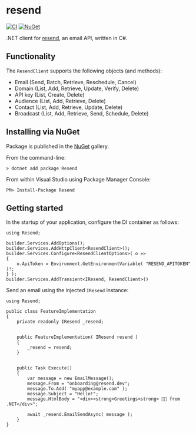 ﻿resend
==========================================================================

[![CI](https://github.com/filipetoscano/resend.net/workflows/CI/badge.svg)](https://github.com/filipetoscano/resend.net/actions)
[![NuGet](https://img.shields.io/nuget/vpre/resend.svg?label=NuGet)](https://www.nuget.org/packages/Resend/)

.NET client for [resend](https://resend.com), an email API, written in C#.


Functionality
--------------------------------------------------------------------------

The `ResendClient` supports the following objects (and methods):

* Email (Send, Batch, Retrieve, Reschedule, Cancel)
* Domain (List, Add, Retrieve, Update, Verify, Delete)
* API key (List, Create, Delete)
* Audience (List, Add, Retrieve, Delete)
* Contact (List, Add, Retrieve, Update, Delete)
* Broadcast (List, Add, Retrieve, Send, Schedule, Delete)


Installing via NuGet
--------------------------------------------------------------------------

Package is published in the [NuGet](https://www.nuget.org/packages/Resend/) gallery.

From the command-line:

```
> dotnet add package Resend
```

From within Visual Studio using Package Manager Console:

```
PM> Install-Package Resend
```


Getting started
--------------------------------------------------------------------------

In the startup of your application, configure the DI container as follows:

```
using Resend;

builder.Services.AddOptions();
builder.Services.AddHttpClient<ResendClient>();
builder.Services.Configure<ResendClientOptions>( o =>
{
    o.ApiToken = Environment.GetEnvironmentVariable( "RESEND_APITOKEN" )!;
} );
builder.Services.AddTransient<IResend, ResendClient>()
```


Send an email using the injected `IResend` instance:

```
using Resend;

public class FeatureImplementation
{
    private readonly IResend _resend;


    public FeatureImplementation( IResend resend )
    {
        _resend = resend;
    }


    public Task Execute()
    {
        var message = new EmailMessage();
        message.From = "onboarding@resend.dev";
        message.To.Add( "myapp@example.com" );
        message.Subject = "Hello!";
        message.HtmlBody = "<div><strong>Greetings<strong> 👋🏻 from .NET</div>";

        await _resend.EmailSendAsync( message );
    }
}
```
